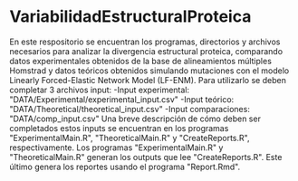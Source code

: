 ﻿# VariabilidadEstructuralProteica
En este respositorio se encuentran los programas, directorios y archivos  necesarios para analizar la divergencia estructural proteica, comparando datos experimentales obtenidos de la base de alineamientos múltiples Homstrad y datos teóricos obtenidos simulando mutaciones con el modelo Linearly Forced-Elastic Network Model (LF-ENM).
Para utilizarlo se deben completar 3 archivos input: 
-Input experimental: "DATA/Experimental/experimental_input.csv" 
-Input teórico: "DATA/Theoretical/theoretical_input.csv"
-Input comparaciones: "DATA/comp_input.csv"
Una breve descripción de cómo deben ser completados estos inputs se encuentran en los programas "ExperimentalMain.R", "TheoreticalMain.R" y "CreateReports.R", respectivamente.
Los programas "ExperimentalMain.R" y "TheoreticalMain.R" generan los outputs que lee "CreateReports.R". Este último genera los reportes usando el programa "Report.Rmd".
